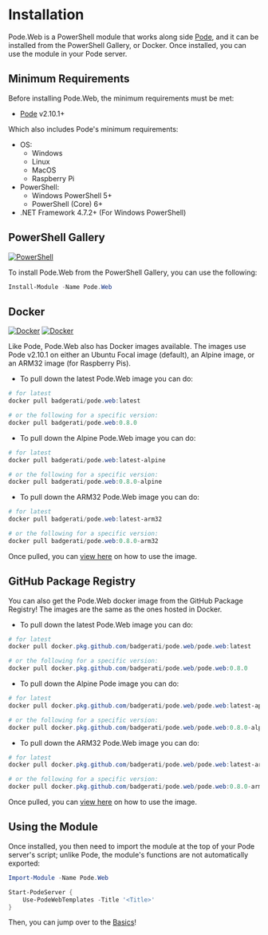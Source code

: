 # Installation

Pode.Web is a PowerShell module that works along side [Pode](https://github.com/Badgerati/Pode), and it can be installed from the PowerShell Gallery, or Docker. Once installed, you can use the module in your Pode server.

## Minimum Requirements

Before installing Pode.Web, the minimum requirements must be met:

* [Pode](https://github.com/Badgerati/Pode) v2.10.1+

Which also includes Pode's minimum requirements:
* OS:
    * Windows
    * Linux
    * MacOS
    * Raspberry Pi
* PowerShell:
    * Windows PowerShell 5+
    * PowerShell (Core) 6+
* .NET Framework 4.7.2+ (For Windows PowerShell)

## PowerShell Gallery

[![PowerShell](https://img.shields.io/powershellgallery/dt/pode.web.svg?label=Downloads&colorB=085298)](https://www.powershellgallery.com/packages/Pode.Web)

To install Pode.Web from the PowerShell Gallery, you can use the following:

```powershell
Install-Module -Name Pode.Web
```

## Docker

[![Docker](https://img.shields.io/docker/stars/badgerati/pode.web.svg?label=Stars)](https://hub.docker.com/r/badgerati/pode.web/)
[![Docker](https://img.shields.io/docker/pulls/badgerati/pode.web.svg?label=Pulls)](https://hub.docker.com/r/badgerati/pode.web/)

Like Pode, Pode.Web also has Docker images available. The images use Pode v2.10.1 on either an Ubuntu Focal image (default), an Alpine image, or an ARM32 image (for Raspberry Pis).

* To pull down the latest Pode.Web image you can do:

```powershell
# for latest
docker pull badgerati/pode.web:latest

# or the following for a specific version:
docker pull badgerati/pode.web:0.8.0
```

* To pull down the Alpine Pode.Web image you can do:

```powershell
# for latest
docker pull badgerati/pode.web:latest-alpine

# or the following for a specific version:
docker pull badgerati/pode.web:0.8.0-alpine
```

* To pull down the ARM32 Pode.Web image you can do:

```powershell
# for latest
docker pull badgerati/pode.web:latest-arm32

# or the following for a specific version:
docker pull badgerati/pode.web:0.8.0-arm32
```

Once pulled, you can [view here](../../Hosting/Docker) on how to use the image.

## GitHub Package Registry

You can also get the Pode.Web docker image from the GitHub Package Registry! The images are the same as the ones hosted in Docker.

* To pull down the latest Pode.Web image you can do:

```powershell
# for latest
docker pull docker.pkg.github.com/badgerati/pode.web/pode.web:latest

# or the following for a specific version:
docker pull docker.pkg.github.com/badgerati/pode.web/pode.web:0.8.0
```

* To pull down the Alpine Pode image you can do:

```powershell
# for latest
docker pull docker.pkg.github.com/badgerati/pode.web/pode.web:latest-apline

# or the following for a specific version:
docker pull docker.pkg.github.com/badgerati/pode.web/pode.web:0.8.0-alpine
```

* To pull down the ARM32 Pode.Web image you can do:

```powershell
# for latest
docker pull docker.pkg.github.com/badgerati/pode.web/pode.web:latest-arm32

# or the following for a specific version:
docker pull docker.pkg.github.com/badgerati/pode.web/pode.web:0.8.0-arm32
```

Once pulled, you can [view here](../../Hosting/Docker) on how to use the image.

## Using the Module

Once installed, you then need to import the module at the top of your Pode server's script; unlike Pode, the module's functions are not automatically exported:

```powershell
Import-Module -Name Pode.Web

Start-PodeServer {
    Use-PodeWebTemplates -Title '<Title>'
}
```

Then, you can jump over to the [Basics](../../Tutorials/Basics)!
